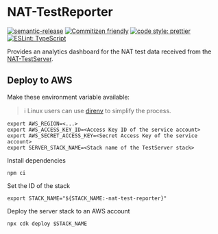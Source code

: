# NAT-TestReporter

[![semantic-release](https://img.shields.io/badge/%20%20%F0%9F%93%A6%F0%9F%9A%80-semantic--release-e10079.svg)](https://github.com/semantic-release/semantic-release)
[![Commitizen friendly](https://img.shields.io/badge/commitizen-friendly-brightgreen.svg)](http://commitizen.github.io/cz-cli/)
[![code style: prettier](https://img.shields.io/badge/code_style-prettier-ff69b4.svg)](https://github.com/prettier/prettier/)
[![ESLint: TypeScript](https://img.shields.io/badge/ESLint-TypeScript-blue.svg)](https://github.com/typescript-eslint/typescript-eslint)

Provides an analytics dashboard for the NAT test data received from the
[NAT-TestServer](https://github.com/NordicSemiconductor/NAT-TestServer/).

## Deploy to AWS

Make these environment variable available:

> ℹ️ Linux users can use [direnv](https://direnv.net/) to simplify the process.

    export AWS_REGION=<...>
    export AWS_ACCESS_KEY_ID=<Access Key ID of the service account>
    export AWS_SECRET_ACCESS_KEY=<Secret Access Key of the service account>
    export SERVER_STACK_NAME=<Stack name of the TestServer stack>

Install dependencies

    npm ci

Set the ID of the stack

    export STACK_NAME="${STACK_NAME:-nat-test-reporter}"

Deploy the server stack to an AWS account

    npx cdk deploy $STACK_NAME
